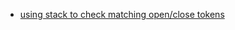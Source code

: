 
* <a rel="noopener noreferrer" href="https://www.geeksforgeeks.org/check-for-balanced-parentheses-in-an-expression/">using stack to check matching open/close tokens</a>